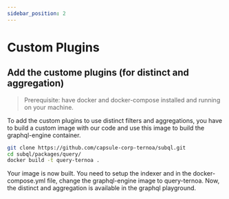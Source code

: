 ```yaml
---
sidebar_position: 2
---
```


# Custom Plugins

## Add the custome plugins (for distinct and aggregation)

> Prerequisite: have docker and docker-compose installed and running on your machine.

To add the custom plugins to use distinct filters and aggregations, you have to build a custom image with our code and use this image to build the graphql-engine container.

```bash
git clone https://github.com/capsule-corp-ternoa/subql.git
cd subql/packages/query/
docker build -t query-ternoa .
```

Your image is now built. 
You need to setup the indexer and in the docker-compose.yml file, change the graphql-engine image to query-ternoa.
Now, the distinct and aggregation is available in the graphql playground.
